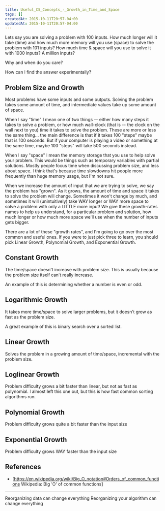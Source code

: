 ```yaml
---
title: Useful_CS_Concepts_-_Growth_in_Time_and_Space
tags: []
createdAt: 2015-10-11T20:57-04:00
updatedAt: 2015-10-11T20:57-04:00
---
```


Lets say you are solving a problem with 100 inputs. How much longer will it take (time) and how much more memory will you use (space) to solve the problem with 101 inputs? How much time & space will you use to solve it with 1000 inputs? A million inputs?

Why and when do you care?

How can I find the answer experimentally?

## Problem Size and Growth
Most problems have some inputs and some outputs. Solving the problem takes some amount of time, and intermediate values take up some amount of space.

When I say "time" I mean one of two things -- either how many steps it takes to solve a problem, or how much wall-clock (that is -- the clock on the wall next to you) time it takes to solve the problem. These are more or less the same thing... the main difference is that if it takes 100 "steps" maybe that is 100 seconds. But if your computer is playing a video or something at the same time, maybe 100 "steps" will take 500 seconds instead.

When I say "space" I mean the memory storage that you use to help solve your problem. This would be things such as temporary variables with partial solutions. Mostly people focus time when discussing problem size, and less about space. I think that's because time slowdowns hit people more frequently than huge memory usage, but I'm not sure.

When we increase the amount of input that we are trying to solve, we say the problem has "grown". As it grows, the amount of time and space it takes to solve the problem will change. Sometimes it won't change by much, and sometimes it will (unintuitively) take WAY longer or WAY more space to solve a problem with only a LITTLE more input! We give these growth-rates names to help us understand, for a particular problem and solution, how much longer or how much more space we'll use when the number of inputs gets bigger.

There are a lot of these "growth rates", and I'm going to go over the most common and useful ones. If you were to just pick three to learn, you should pick Linear Growth, Polynomial Growth, and Exponential Growth.

## Constant Growth
The time/space doesn't increase with problem size. This is usually because the problem size itself can't really increase.

An example of this is determining whether a number is even or odd. 

## Logarithmic Growth
It takes more time/space to solve larger problems, but it doesn't grow as fast as the problem size.

A great example of this is binary search over a sorted list. 

## Linear Growth
Solves the problem in a growing amount of time/space, incremental with the problem size.  

## Loglinear Growth
Problem difficulty grows a bit faster than linear, but not as fast as polynomial. I almost left this one out, but this is how fast common sorting algorithms run. 

## Polynomial Growth
Problem difficulty grows quite a bit faster than the input size 

## Exponential Growth
Problem difficulty grows WAY faster than the input size 

## References
* [https://en.wikipedia.org/wiki/Big_O_notation#Orders_of_common_functions Wikipedia: Big 'O' of common functions]

--------------------------------

Reorganizing data can change everything
Reorganizing your algorithm can change everything



